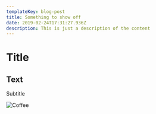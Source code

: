 ```yaml
---
templateKey: blog-post
title: Something to show off
date: 2019-02-24T17:31:27.936Z
description: This is just a description of the content
---
```

# Title

## Text

Subtitle



![Coffee](/img/blog-index.jpg "Coffee Mocha machine")
